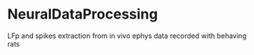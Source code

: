 # NeuralDataProcessing
LFp and spikes extraction from in vivo ephys data recorded with behaving rats
